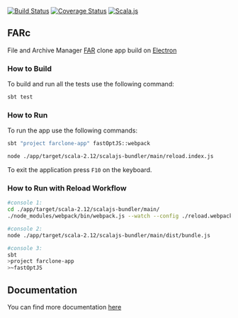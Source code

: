 
[![Build Status](https://travis-ci.org/scommons/farclone.svg?branch=master)](https://travis-ci.org/scommons/farclone)
[![Coverage Status](https://coveralls.io/repos/github/scommons/farclone/badge.svg?branch=master)](https://coveralls.io/github/scommons/farclone?branch=master)
[![Scala.js](https://www.scala-js.org/assets/badges/scalajs-0.6.17.svg)](https://www.scala-js.org)

## FARc
File and Archive Manager [FAR](https://farmanager.com/index.php?l=en) clone app build on [Electron](https://electronjs.org/)

### How to Build

To build and run all the tests use the following command:
```bash
sbt test
```

### How to Run

To run the app use the following commands:
```bash
sbt "project farclone-app" fastOptJS::webpack

node ./app/target/scala-2.12/scalajs-bundler/main/reload.index.js
```

To exit the application press `F10` on the keyboard.

### How to Run with Reload Workflow

```bash
#console 1:
cd ./app/target/scala-2.12/scalajs-bundler/main/
./node_modules/webpack/bin/webpack.js --watch --config ./reload.webpack.config.js

#console 2:
node ./app/target/scala-2.12/scalajs-bundler/main/dist/bundle.js

#console 3:
sbt
>project farclone-app
>~fastOptJS
```

## Documentation

You can find more documentation [here](https://scommons.org/)
